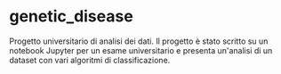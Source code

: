 # genetic_disease
Progetto universitario di analisi dei dati.
Il progetto è stato scritto su un notebook Jupyter per un esame universitario e presenta un'analisi di un dataset con vari algoritmi di classificazione.
